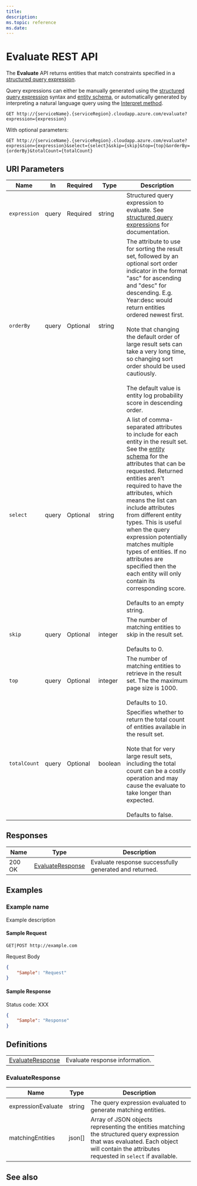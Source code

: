 ```yaml
---
title: 
description: 
ms.topic: reference
ms.date: 
---
```


# Evaluate REST API

The **Evaluate** API returns entities that match constraints specified in a [structured query expression](concepts-query-expressions.md).

Query expressions can either be manually generated using the [structured query expression](concepts-query-expressions.md) syntax and [entity schema](reference-entity-schema.md), or automatically generated by interpreting a natural language query using the [Interpret method](reference-get-interpret.md).

``` HTTP
GET http://{serviceName}.{serviceRegion}.cloudapp.azure.com/evaluate?expression={expression}
```  

With optional parameters:

``` HTTP
GET http://{serviceName}.{serviceRegion}.cloudapp.azure.com/evaluate?expression={expression}&select={select}&skip={skip}&top={top}&orderBy={orderBy}&totalCount={totalCount}
```  

## URI Parameters

Name | In | Required | Type | Description
--- | --- | --- | --- | ---
`expression` | query | Required | string | Structured query expression to evaluate. See [structured query expressions](concepts-query-expressions.md) for documentation.
`orderBy` | query | Optional | string | The attribute to use for sorting the result set, followed by an optional sort order indicator in the format "asc" for ascending and "desc" for descending. E.g. Year:desc would return entities ordered newest first. <br/><br/>Note that changing the default order of large result sets can take a very long time, so changing sort order should be used cautiously. <br/><br/>The default value is entity log probability score in descending order.
`select` | query | Optional | string | A list of comma-separated attributes to include for each entity in the result set. See the [entity schema](reference-entity-schema.md) for the attributes that can be requested. Returned entities aren't required to have the attributes, which means the list can include attributes from different entity types. This is useful when the query expression potentially matches multiple types of entities. If no attributes are specified then the each entity will only contain its corresponding score. <br/><br/>Defaults to an empty string.
`skip` | query | Optional | integer | The number of matching entities to skip in the result set. <br/><br/>Defaults to 0.
`top` | query | Optional | integer | The number of matching entities to retrieve in the result set. The the maximum page size is 1000. <br/><br/>Defaults to 10.
`totalCount` | query | Optional | boolean | Specifies whether to return the total count of entities available in the result set. <br/><br/>Note that for very large result sets, including the total count can be a costly operation and may cause the evaluate to take longer than expected. <br/><br/>Defaults to false.

## Responses

Name | Type | Description
--- | --- | ---
200 OK | [EvaluateResponse](#evaluateresponse) | Evaluate response successfully generated and returned.

## Examples

### Example name

Example description

#### Sample Request

``` HTTP
GET|POST http://example.com
```

Request Body

``` JSON
{
    "Sample": "Request"
}
```

#### Sample Response

Status code: XXX

``` JSON
{
    "Sample": "Response"
}
```

## Definitions

| | |
| --- | --- |
[EvaluateResponse](#evaluateresponse) | Evaluate response information.

### EvaluateResponse

Name | Type | Description
--- | --- | ---
expressionEvaluate | string | The query expression evaluated to generate matching entities.
matchingEntities | json[] | Array of JSON objects representing the entities matching the structured query expression that was evaluated. Each object will contain the attributes requested in `select` if available.

## See also
